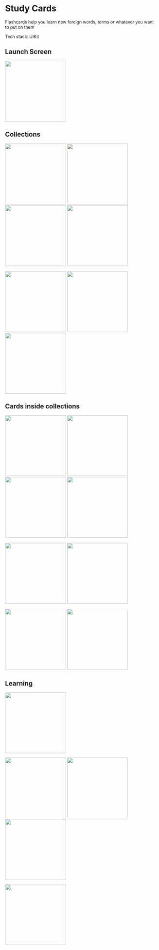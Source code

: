 # Study Cards

Flashcards help you learn new foreign words, terms or whatever you want to put on them

Tech stack: UIKit

## Launch Screen

<img src="https://user-images.githubusercontent.com/105456398/196000165-f44b96c2-7ccc-4d4d-9ab6-08a294b06a06.png" width="200" />

## Collections

<img src="https://user-images.githubusercontent.com/105456398/196000228-2e4f4b0f-2129-4521-bd2c-dbd89911adf3.png" width="200" /> <img src="https://user-images.githubusercontent.com/105456398/196000266-53671e84-a93f-43de-8dee-9ee025c18f53.png" width="200" /> <img src="https://user-images.githubusercontent.com/105456398/196000365-1f7da5e1-1bd9-463b-9d3c-306637817632.png" width="200" /> <img src="https://user-images.githubusercontent.com/105456398/196000312-c9d22083-9d93-4ca6-8069-9ed66161016b.png" width="200" />

<img src="https://user-images.githubusercontent.com/105456398/196000433-d0793423-799d-4dc1-8fb4-b4e408c95cde.png" width="200" /> <img src="https://user-images.githubusercontent.com/105456398/196000535-46941698-0499-462c-a9f0-546ba03278da.png" width="200" /> <img src="https://user-images.githubusercontent.com/105456398/196000667-05be49d8-b296-4728-8396-8c4f69e368df.png" width="200" />

## Cards inside collections

<img src="https://user-images.githubusercontent.com/105456398/196000747-ed089880-c46d-44dd-a820-0b87d16af0de.png" width="200" /> <img src="https://user-images.githubusercontent.com/105456398/196000821-4bc0fec3-e870-4c2c-8170-0bf29b69560c.png" width="200" /> <img src="https://user-images.githubusercontent.com/105456398/196000955-8c560944-3e49-4bab-8d69-5b0d0d8b006a.png" width="200" /> <img src="https://user-images.githubusercontent.com/105456398/196001068-81189ce6-dc8e-467a-b97f-56e460b53f73.png" width="200" />

<img src="https://user-images.githubusercontent.com/105456398/196001180-fb5dc0d0-fb58-40d0-81e4-f18e58ddf652.png" width="200" /> <img src="https://user-images.githubusercontent.com/105456398/196001258-9dbf5bf7-d368-43ec-b167-6d471193ff97.png" width="200" />


<img src="https://user-images.githubusercontent.com/105456398/196001281-b26ecf1f-1024-4636-a9ea-62551df323a0.png" width="200" /> <img src="https://user-images.githubusercontent.com/105456398/196001226-87ebf1bf-4287-41fb-b793-59f7d9da4764.png" width="200" />


## Learning

<img src="https://user-images.githubusercontent.com/105456398/196001391-7bc28cc3-f9f1-448c-b235-55944e4d677c.png" width="200" />

<img src="https://user-images.githubusercontent.com/105456398/196001408-e26a3a84-6f90-49cd-8157-aa287a19ea7f.png" width="200" /> <img src="https://user-images.githubusercontent.com/105456398/196001443-48f8860a-4ff6-445a-abc8-910ec9216892.png" width="200" /> <img src="https://user-images.githubusercontent.com/105456398/196001461-527a3339-d60b-4338-85b0-8e039c35b57f.png" width="200" />

<img src="https://user-images.githubusercontent.com/105456398/196001510-fb4c0de9-ad61-4227-ae3c-a8c486fe5ee3.png" width="200" />







